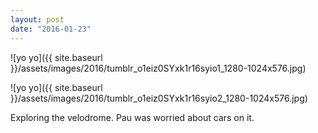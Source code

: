 ```yaml
---
layout: post
date: "2016-01-23"
---
```


![yo yo]({{ site.baseurl }}/assets/images/2016/tumblr_o1eiz0SYxk1r16syio1_1280-1024x576.jpg)

![yo yo]({{ site.baseurl }}/assets/images/2016/tumblr_o1eiz0SYxk1r16syio2_1280-1024x576.jpg)

Exploring the velodrome. Pau was worried about cars on it.
